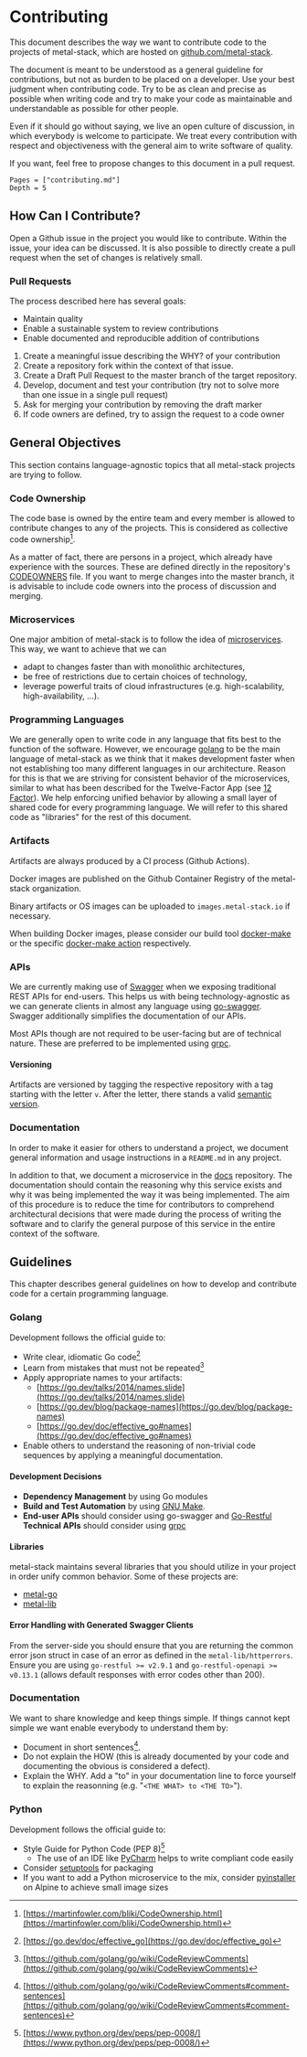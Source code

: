 # Contributing

This document describes the way we want to contribute code to the projects of metal-stack, which are hosted on [github.com/metal-stack](https://github.com/metal-stack).

The document is meant to be understood as a general guideline for contributions, but not as burden to be placed on a developer. Use your best judgment when contributing code. Try to be as clean and precise as possible when writing code and try to make your code as maintainable and understandable as possible for other people.

Even if it should go without saying, we live an open culture of discussion, in which everybody is welcome to participate. We treat every contribution with respect and objectiveness with the general aim to write software of quality.

If you want, feel free to propose changes to this document in a pull request.

```@contents
Pages = ["contributing.md"]
Depth = 5
```

## How Can I Contribute?

Open a Github issue in the project you would like to contribute. Within the issue, your idea can be discussed. It is also possible to directly create a pull request when the set of changes is relatively small.

### Pull Requests

The process described here has several goals:

- Maintain quality
- Enable a sustainable system to review contributions
- Enable documented and reproducible addition of contributions

1. Create a meaningful issue describing the WHY? of your contribution
1. Create a repository fork within the context of that issue.
1. Create a Draft Pull Request to the master branch of the target repository.
1. Develop, document and test your contribution (try not to solve more than one issue in a single pull request)
1. Ask for merging your contribution by removing the draft marker
1. If code owners are defined, try to assign the request to a code owner

## General Objectives

This section contains language-agnostic topics that all metal-stack projects are trying to follow.

### Code Ownership

The code base is owned by the entire team and every member is allowed to contribute changes to any of the projects. This is considered as collective code ownership[^1].

As a matter of fact, there are persons in a project, which already have experience with the sources. These are defined directly in the repository's [CODEOWNERS](https://docs.github.com/en/repositories/managing-your-repositorys-settings-and-features/customizing-your-repository/about-code-owners) file. If you want to merge changes into the master branch, it is advisable to include code owners into the process of discussion and merging.

### Microservices

One major ambition of metal-stack is to follow the idea of [microservices](https://en.wikipedia.org/wiki/Microservices). This way, we want to achieve that we can

- adapt to changes faster than with monolithic architectures,
- be free of restrictions due to certain choices of technology,
- leverage powerful traits of cloud infrastructures (e.g. high-scalability, high-availability, ...).

### Programming Languages

We are generally open to write code in any language that fits best to the function of the software. However, we encourage [golang](https://en.wikipedia.org/wiki/Go_(programming_language)) to be the main language of metal-stack as we think that it makes development faster when not establishing too many different languages in our architecture. Reason for this is that we are striving for consistent behavior of the microservices, similar to what has been described for the Twelve-Factor App (see [12 Factor](https://12factor.net/)). We help enforcing unified behavior by allowing a small layer of shared code for every programming language. We will refer to this shared code as "libraries" for the rest of this document.

### Artifacts

Artifacts are always produced by a CI process (Github Actions).

Docker images are published on the Github Container Registry of the metal-stack organization.

Binary artifacts or OS images can be uploaded to `images.metal-stack.io` if necessary.

When building Docker images, please consider our build tool [docker-make](https://github.com/fi-ts/docker-make) or the specific [docker-make action](https://github.com/fi-ts/action-docker-make) respectively.

### APIs

We are currently making use of [Swagger](https://swagger.io/) when we exposing traditional REST APIs for end-users. This helps us with being technology-agnostic as we can generate clients in almost any language using [go-swagger](https://goswagger.io/). Swagger additionally simplifies the documentation of our APIs.

Most APIs though are not required to be user-facing but are of technical nature. These are preferred to be implemented using [grpc](https://grpc.io/).

#### Versioning

Artifacts are versioned by tagging the respective repository with a tag starting with the letter `v`. After the letter, there stands a valid [semantic version](https://semver.org/).

### Documentation

In order to make it easier for others to understand a project, we document general information and usage instructions in a `README.md` in any project.

In addition to that, we document a microservice in the [docs](https://github.com/metal-stack/docs) repository. The documentation should contain the reasoning why this service exists and why it was being implemented the way it was being implemented. The aim of this procedure is to reduce the time for contributors to comprehend architectural decisions that were made during the process of writing the software and to clarify the general purpose of this service in the entire context of the software.

## Guidelines

This chapter describes general guidelines on how to develop and contribute code for a certain programming language.

### Golang

Development follows the official guide to:

- Write clear, idiomatic Go code[^2]
- Learn from mistakes that must not be repeated[^3]
- Apply appropriate names to your artifacts:
  - [https://go.dev/talks/2014/names.slide](https://go.dev/talks/2014/names.slide)
  - [https://go.dev/blog/package-names](https://go.dev/blog/package-names)
  - [https://go.dev/doc/effective_go#names](https://go.dev/doc/effective_go#names)
- Enable others to understand the reasoning of non-trivial code sequences by applying a meaningful documentation.

#### Development Decisions

- **Dependency Management** by using Go modules
- **Build and Test Automation** by using [GNU Make](https://man7.org/linux/man-pages/man1/make.1p.html).
- **End-user APIs** should consider using go-swagger and [Go-Restful](https://github.com/emicklei/go-restful)
  **Technical APIs** should consider using [grpc](https://grpc.io/)

#### Libraries

metal-stack maintains several libraries that you should utilize in your project in order unify common behavior. Some of these projects are:

- [metal-go](https://github.com/metal-stack/metal-go)
- [metal-lib](https://github.com/metal-stack/metal-lib)

#### Error Handling with Generated Swagger Clients

From the server-side you should ensure that you are returning the common error json struct in case of an error as defined in the `metal-lib/httperrors`. Ensure you are using `go-restful >= v2.9.1` and `go-restful-openapi >= v0.13.1` (allows default responses with error codes other than 200).

### Documentation

We want to share knowledge and keep things simple. If things cannot kept simple we want enable everybody to understand them by:

- Document in short sentences[^4].
- Do not explain the HOW (this is already documented by your code and documenting the obvious is considered a defect).
- Explain the WHY. Add a "to" in your documentation line to force yourself to explain the reasonning (e.g.  "`<THE WHAT> to <THE TO>`").

### Python

Development follows the official guide to:

- Style Guide for Python Code (PEP 8)[^5]
  - The use of an IDE like [PyCharm](https://www.jetbrains.com/pycharm/) helps to write compliant code easily
- Consider [setuptools](https://pythonhosted.org/an_example_pypi_project/setuptools.html) for packaging
- If you want to add a Python microservice to the mix, consider [pyinstaller](https://github.com/pyinstaller/pyinstaller) on Alpine to achieve small image sizes

[^1]: [https://martinfowler.com/bliki/CodeOwnership.html](https://martinfowler.com/bliki/CodeOwnership.html)
[^2]: [https://go.dev/doc/effective_go](https://go.dev/doc/effective_go)
[^3]: [https://github.com/golang/go/wiki/CodeReviewComments](https://github.com/golang/go/wiki/CodeReviewComments)
[^4]: [https://github.com/golang/go/wiki/CodeReviewComments#comment-sentences](https://github.com/golang/go/wiki/CodeReviewComments#comment-sentences)
[^5]: [https://www.python.org/dev/peps/pep-0008/](https://www.python.org/dev/peps/pep-0008/)

